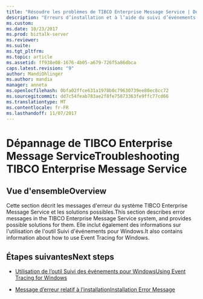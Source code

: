 ```yaml
---
title: "Résoudre les problèmes de TIBCO Enterprise Message Service | Documents Microsoft"
description: "Erreurs d’installation et à l’aide du suivi d’événements pour le dépannage de l’adaptateur TIBCO EMS dans BizTalk Server"
ms.custom: 
ms.date: 10/23/2017
ms.prod: biztalk-server
ms.reviewer: 
ms.suite: 
ms.tgt_pltfrm: 
ms.topic: article
ms.assetid: ff938e08-1676-4b05-a679-726f5a86dbca
caps.latest.revision: "9"
author: MandiOhlinger
ms.author: mandia
manager: anneta
ms.openlocfilehash: 0bfa02ffce631a1978b0c79630739ee80ec8cc72
ms.sourcegitcommit: dd7c54feab783ae2f8fe75873363fe9ffc77cd66
ms.translationtype: MT
ms.contentlocale: fr-FR
ms.lasthandoff: 11/07/2017
---
```

# <a name="troubleshooting-tibco-enterprise-message-service"></a><span data-ttu-id="d7349-103">Dépannage de TIBCO Enterprise Message Service</span><span class="sxs-lookup"><span data-stu-id="d7349-103">Troubleshooting TIBCO Enterprise Message Service</span></span>

## <a name="overview"></a><span data-ttu-id="d7349-104">Vue d'ensemble</span><span class="sxs-lookup"><span data-stu-id="d7349-104">Overview</span></span>
<span data-ttu-id="d7349-105">Cette section décrit les messages d'erreur du système TIBCO Enterprise Message Service et les solutions possibles.</span><span class="sxs-lookup"><span data-stu-id="d7349-105">This section describes error messages in the TIBCO Enterprise Message Service system, and provides possible solutions for them.</span></span> <span data-ttu-id="d7349-106">Elle inclut également des informations sur l'utilisation de l'outil Suivi d'événements pour Windows.</span><span class="sxs-lookup"><span data-stu-id="d7349-106">It also contains information about how to use Event Tracing for Windows.</span></span>  
  
## <a name="next-steps"></a><span data-ttu-id="d7349-107">Étapes suivantes</span><span class="sxs-lookup"><span data-stu-id="d7349-107">Next steps</span></span> 
  
-   [<span data-ttu-id="d7349-108">Utilisation de l’outil Suivi des événements pour Windows</span><span class="sxs-lookup"><span data-stu-id="d7349-108">Using Event Tracing for Windows</span></span>](../core/using-event-tracing-for-windows3.md)  
  
-   [<span data-ttu-id="d7349-109">Message d’erreur relatif à l’installation</span><span class="sxs-lookup"><span data-stu-id="d7349-109">Installation Error Message</span></span>](../core/installation-error-message.md)